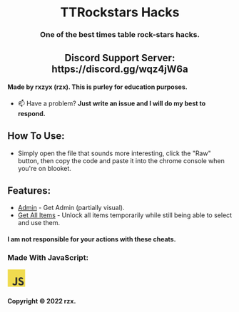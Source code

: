 <h1 align="center">TTRockstars Hacks</h1>
<h3 align="center">One of the best times table rock-stars hacks.</h3>
<h2 align="center">Discord Support Server: https://discord.gg/wqz4jW6a</h2>

#### Made by rxzyx (rzx). This is purley for education purposes.
- 📫 Have a problem? **Just write an issue and I will do my best to respond.**

## How To Use:

- Simply open the file that sounds more interesting, click the "Raw" button, then copy the code and paste it into the chrome console when you're on blooket.

## Features:
- <a href="https://github.com/rxzyx/TTRockstars-Hacks/blob/main/Admin.js">Admin</a> - Get Admin (partially visual).
- <a href="https://github.com/rxzyx/TTRockstars-Hacks/blob/main/Get%20All%20Items.js">Get All Items</a> - Unlock all items temporarily while still being able to select and use them.
    

#### I am not responsible for your actions with these cheats.

<h3 align="left">Made With JavaScript:</h3>
<p align="left"> <a href="https://developer.mozilla.org/en-US/docs/Web/JavaScript" target="_blank" rel="noreferrer"> <img src="https://raw.githubusercontent.com/devicons/devicon/master/icons/javascript/javascript-original.svg" alt="javascript" width="40" height="40"/> </a> </p>

#### Copyright &copy; 2022 rzx.


